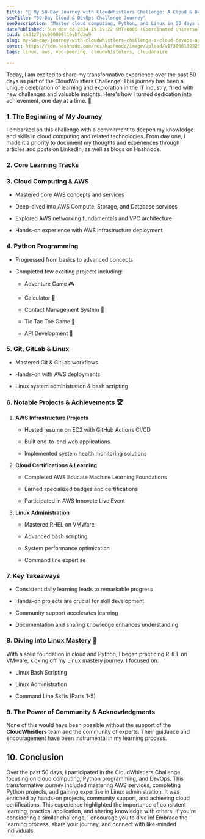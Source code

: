 ```yaml
---
title: "🎉 My 50-Day Journey with CloudWhistlers Challenge: A Cloud & DevOps Adventure"
seoTitle: "50-Day Cloud & DevOps Challenge Journey"
seoDescription: "Master cloud computing, Python, and Linux in 50 days with CloudWhistlers Challenge. Engage in learning and community collaboration"
datePublished: Sun Nov 03 2024 19:19:22 GMT+0000 (Coordinated Universal Time)
cuid: cm31z7jyc000009l16ybfdzw9
slug: my-50-day-journey-with-cloudwhistlers-challenge-a-cloud-devops-adventure
cover: https://cdn.hashnode.com/res/hashnode/image/upload/v1730661399254/40e40f60-54cd-4778-bbf8-ef16a75a0f9d.jpeg
tags: linux, aws, vpc-peering, cloudwhistelers, cloudanaire

---
```


Today, I am excited to share my transformative experience over the past 50 days as part of the CloudWhistlers Challenge! This journey has been a unique celebration of learning and exploration in the IT industry, filled with new challenges and valuable insights. Here's how I turned dedication into achievement, one day at a time. 🚀

### 1\. The Beginning of My Journey

I embarked on this challenge with a commitment to deepen my knowledge and skills in cloud computing and related technologies. From day one, I made it a priority to document my thoughts and experiences through articles and posts on LinkedIn, as well as blogs on Hashnode.

### 2\. Core Learning Tracks

### 3\. Cloud Computing & AWS

* Mastered core AWS concepts and services
    
* Deep-dived into AWS Compute, Storage, and Database services
    
* Explored AWS networking fundamentals and VPC architecture
    
* Hands-on experience with AWS infrastructure deployment
    

### 4\. Python Programming

* Progressed from basics to advanced concepts
    
* Completed few exciting projects including:
    
    * Adventure Game 🎮
        
    * Calculator 🧮
        
    * Contact Management System 📱
        
    * Tic Tac Toe Game 🎲
        
    * API Development 🔄
        

### 5\. Git, GitLab & Linux

* Mastered Git & GitLab workflows
    
* Hands-on with AWS deployments
    
* Linux system administration & bash scripting
    

### 6\. Notable Projects & Achievements 🏆

1. **AWS Infrastructure Projects**
    
    * Hosted resume on EC2 with GitHub Actions CI/CD
        
    * Built end-to-end web applications
        
    * Implemented system health monitoring solutions
        
2. **Cloud Certifications & Learning**
    
    * Completed AWS Educate Machine Learning Foundations
        
    * Earned specialized badges and certifications
        
    * Participated in AWS Innovate Live Event
        
3. **Linux Administration**
    
    * Mastered RHEL on VMWare
        
    * Advanced bash scripting
        
    * System performance optimization
        
    * Command line expertise
        

### 7\. Key Takeaways

* Consistent daily learning leads to remarkable progress
    
* Hands-on projects are crucial for skill development
    
* Community support accelerates learning
    
* Documentation and sharing knowledge enhances understanding
    

### 8\. Diving into Linux Mastery 🐧

With a solid foundation in cloud and Python, I began practicing RHEL on VMware, kicking off my Linux mastery journey. I focused on:

* Linux Bash Scripting
    
* Linux Administration
    
* Command Line Skills (Parts 1-5)
    

### 9\. The Power of Community & Acknowledgments

None of this would have been possible without the support of the **CloudWhistlers** team and the community of experts. Their guidance and encouragement have been instrumental in my learning process.

## 10\. Conclusion

Over the past 50 days, I participated in the CloudWhistlers Challenge, focusing on cloud computing, Python programming, and DevOps. This transformative journey included mastering AWS services, completing Python projects, and gaining expertise in Linux administration. It was enriched by hands-on projects, community support, and achieving cloud certifications. This experience highlighted the importance of consistent learning, practical application, and sharing knowledge with others. If you're considering a similar challenge, I encourage you to dive in! Embrace the learning process, share your journey, and connect with like-minded individuals.